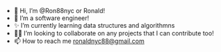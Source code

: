- 👋 Hi, I’m @Ron88nyc or Ronald!
- 👀 I’m a software engineer!
- ✨ I’m currently learning data structures and algorithmns
- 👩‍💻 I’m looking to collaborate on any projects that I can contribute too!
- 📫 How to reach me ronaldnyc88@gmail.com

